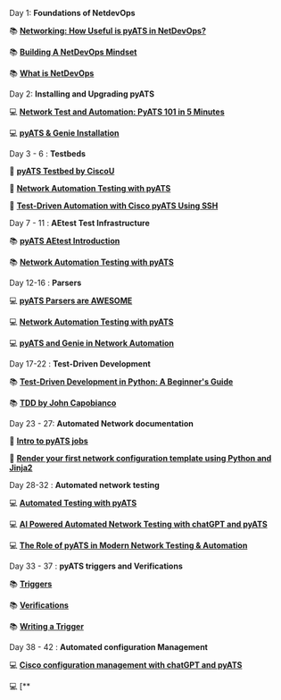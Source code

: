 Day 1: **Foundations of NetdevOps**

📚 [**Networking: How Useful is pyATS in NetDevOps?**](https://hackernoon.com/networking-how-useful-is-pyats-in-netdevops)

📚 [**Building A NetDevOps Mindset**](https://www.itential.com/blog/company/infrastructure-as-code/building-a-netdevops-mindset/)

📚 [**What is NetDevOps**](https://www.pynetlabs.com/what-is-netdevops/)


Day 2: **Installing and Upgrading pyATS**

💻 [**Network Test and Automation: PyATS 101 in 5 Minutes**](https://hackernoon.com/network-test-and-automation-pyats-101-in-5-minutes) 

💻 [**pyATS & Genie Installation**](https://youtu.be/xq_iBlEwfq8)


Day 3 - 6 : **Testbeds**

💎 [**pyATS Testbed by CiscoU**](https://youtu.be/nFY0THRtLx8) 

💎 [**Network Automation Testing with pyATS**](https://ondemandelearning.cisco.com/apollo-alpha/mc_naec10_13/pages/1)

💎 [**Test-Driven Automation with Cisco pyATS Using SSH**](https://ciscolearning.github.io/cisco-learning-codelabs/posts/pyats-ssh/#0) 


Day 7 - 11 : **AEtest Test Infrastructure**

📚 [**pyATS AEtest Introduction**](https://rayka-co.com/lesson/pyats-aetest-introduction/)

📚 [**Network Automation Testing with pyATS**](https://ondemandelearning.cisco.com/apollo-alpha/mc_naec10_13/pages/1)


Day 12-16 : **Parsers**

💻 [**pyATS Parsers are AWESOME**](https://youtu.be/KRZcGxvZRmI)

💻 [**Network Automation Testing with pyATS**](https://ondemandelearning.cisco.com/apollo-alpha/mc_naec10_13/pages/1)

💻 [**pyATS and Genie in Network Automation**](https://rayka-co.com/lesson/pyats-and-genie-in-network-automation/)


Day 17-22 : **Test-Driven Development**

📚 [**Test-Driven Development in Python: A Beginner's Guide**](https://www.datacamp.com/tutorial/test-driven-development-in-python)

📚 [**TDD by John Capobianco**](https://www.ciscolive.com/c/dam/r/ciscolive/global-event/docs/2023/pdf/BRKCRT-2013.pdf)


Day 23 - 27: **Automated Network documentation**

💎 [**Intro to pyATS jobs**](https://netcraftsmen.com/network-validation-with-pyats/)

💎 [**Render your first network configuration template using Python and Jinja2**](https://blogs.cisco.com/developer/network-configuration-template)


Day 28-32 : **Automated network testing**

💻 [**Automated Testing with pyATS**](https://youtu.be/ahf_3P_OmIs)

💻 [**AI Powered Automated Network Testing with chatGPT and pyATS**](https://youtu.be/wdGhzrtV6E0)

💻 [**The Role of pyATS in Modern Network Testing & Automation**](https://orhanergun.net/the-role-of-pyats-in-modern-network-testing-automation)


Day 33 - 37 : **pyATS triggers and Verifications** 

📚 [**Triggers**](https://www.ciscopress.com/articles/article.asp?p=3197441&seqNum=3) 

📚 [**Verifications**](https://www.ciscopress.com/articles/article.asp?p=3197441&seqNum=4)

📚 [**Writing a Trigger**](https://github.com/CiscoTestAutomation/getting-started/blob/main/develop-guide/writetrigger/writetrigger.rst)


Day 38 - 42 : **Automated configuration Management**

💻 [**Cisco configuration management with chatGPT and pyATS**](https://youtu.be/8EXXSpUWTw8)

💻 [**























